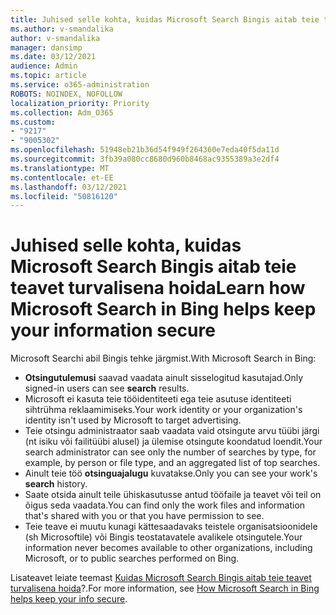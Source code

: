 ```yaml
---
title: Juhised selle kohta, kuidas Microsoft Search Bingis aitab teie teavet turvalisena hoida
ms.author: v-smandalika
author: v-smandalika
manager: dansimp
ms.date: 03/12/2021
audience: Admin
ms.topic: article
ms.service: o365-administration
ROBOTS: NOINDEX, NOFOLLOW
localization_priority: Priority
ms.collection: Adm_O365
ms.custom:
- "9217"
- "9005302"
ms.openlocfilehash: 51948eb21b36d54f949f264360e7eda40f5da11d
ms.sourcegitcommit: 3fb39a080cc8680d960b8468ac9355389a3e2df4
ms.translationtype: MT
ms.contentlocale: et-EE
ms.lasthandoff: 03/12/2021
ms.locfileid: "50816120"
---
```

# <a name="learn-how-microsoft-search-in-bing-helps-keep-your-information-secure"></a><span data-ttu-id="69ea1-102">Juhised selle kohta, kuidas Microsoft Search Bingis aitab teie teavet turvalisena hoida</span><span class="sxs-lookup"><span data-stu-id="69ea1-102">Learn how Microsoft Search in Bing helps keep your information secure</span></span>

<span data-ttu-id="69ea1-103">Microsoft Searchi abil Bingis tehke järgmist.</span><span class="sxs-lookup"><span data-stu-id="69ea1-103">With Microsoft Search in Bing:</span></span>

- <span data-ttu-id="69ea1-104">**Otsingutulemusi** saavad vaadata ainult sisselogitud kasutajad.</span><span class="sxs-lookup"><span data-stu-id="69ea1-104">Only signed-in users can see **search** results.</span></span>
- <span data-ttu-id="69ea1-105">Microsoft ei kasuta teie tööidentiteeti ega teie asutuse identiteeti sihtrühma reklaamimiseks.</span><span class="sxs-lookup"><span data-stu-id="69ea1-105">Your work identity or your organization's identity isn't used by Microsoft to target advertising.</span></span>
- <span data-ttu-id="69ea1-106">Teie otsingu administraator saab vaadata vaid otsingute arvu tüübi järgi (nt isiku või failitüübi alusel) ja ülemise otsingute koondatud loendit.</span><span class="sxs-lookup"><span data-stu-id="69ea1-106">Your search administrator can see only the number of searches by type, for example, by person or file type, and an aggregated list of top searches.</span></span>
- <span data-ttu-id="69ea1-107">Ainult teie töö **otsinguajalugu** kuvatakse.</span><span class="sxs-lookup"><span data-stu-id="69ea1-107">Only you can see your work's **search** history.</span></span>
- <span data-ttu-id="69ea1-108">Saate otsida ainult teile ühiskasutusse antud tööfaile ja teavet või teil on õigus seda vaadata.</span><span class="sxs-lookup"><span data-stu-id="69ea1-108">You can find only the work files and information that's shared with you or that you have permission to see.</span></span>
- <span data-ttu-id="69ea1-109">Teie teave ei muutu kunagi kättesaadavaks teistele organisatsioonidele (sh Microsoftile) või Bingis teostatavatele avalikele otsingutele.</span><span class="sxs-lookup"><span data-stu-id="69ea1-109">Your information never becomes available to other organizations, including Microsoft, or to public searches performed on Bing.</span></span>

<span data-ttu-id="69ea1-110">Lisateavet leiate teemast [Kuidas Microsoft Search Bingis aitab teie teavet turvalisena hoida](https://support.microsoft.com/office/how-microsoft-search-in-bing-helps-keep-your-info-secure-cbce46ae-bb1f-4d0e-86f1-5984f4589113)?.</span><span class="sxs-lookup"><span data-stu-id="69ea1-110">For more information, see [How Microsoft Search in Bing helps keep your info secure](https://support.microsoft.com/office/how-microsoft-search-in-bing-helps-keep-your-info-secure-cbce46ae-bb1f-4d0e-86f1-5984f4589113).</span></span>


